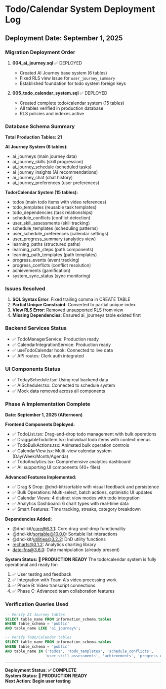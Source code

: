 # Todo/Calendar System Deployment Log

## Deployment Date: September 1, 2025

### Migration Deployment Order
1. **004_ai_journey.sql** ✅ DEPLOYED
   - Created AI Journey base system (6 tables)
   - Fixed RLS view issue for `user_journey_summary`
   - Established foundation for todo system foreign keys

2. **005_todo_calendar_system.sql** ✅ DEPLOYED  
   - Created complete todo/calendar system (15 tables)
   - All tables verified in production database
   - RLS policies and indexes active

### Database Schema Summary
**Total Production Tables: 21**

**AI Journey System (6 tables):**
- ai_journeys (main journey data)
- ai_journey_skills (skill progression)
- ai_journey_schedule (scheduled tasks)
- ai_journey_insights (AI recommendations)
- ai_journey_chat (chat history)
- ai_journey_preferences (user preferences)

**Todo/Calendar System (15 tables):**
- todos (main todo items with video references)
- todo_templates (reusable task templates)
- todo_dependencies (task relationships)
- schedule_conflicts (conflict detection)
- user_skill_assessments (skill tracking)
- schedule_templates (scheduling patterns)
- user_schedule_preferences (calendar settings)
- user_progress_summary (analytics view)
- learning_paths (structured paths)
- learning_path_steps (path components)
- learning_path_templates (path templates)
- progress_events (event tracking)
- progress_conflicts (conflict resolution)
- achievements (gamification)
- system_sync_status (sync monitoring)

### Issues Resolved
1. **SQL Syntax Error**: Fixed trailing comma in CREATE TABLE
2. **Partial Unique Constraint**: Converted to partial unique index
3. **View RLS Error**: Removed unsupported RLS from view
4. **Missing Dependencies**: Ensured ai_journeys table existed first

### Backend Services Status
- ✅ TodoManagerService: Production ready
- ✅ CalendarIntegrationService: Production ready
- ✅ useTodoCalendar hook: Connected to live data
- ✅ API routes: Clerk auth integrated

### UI Components Status
- ✅ TodaySchedule.tsx: Using real backend data
- ✅ AIScheduler.tsx: Connected to schedule system
- ✅ Mock data removed across all components

### Phase A Implementation Complete
**Date: September 1, 2025 (Afternoon)**

**Frontend Components Deployed:**
- ✅ TodoList.tsx: Drag-and-drop todo management with bulk operations
- ✅ DraggableTodoItem.tsx: Individual todo items with context menus
- ✅ TodoBulkActions.tsx: Animated bulk operation controls
- ✅ CalendarView.tsx: Multi-view calendar system (Day/Week/Month/Agenda)
- ✅ TodoAnalytics.tsx: Comprehensive analytics dashboard
- ✅ All supporting UI components (40+ files)

**Advanced Features Implemented:**
- ✅ Drag & Drop: @dnd-kit/sortable with visual feedback and persistence
- ✅ Bulk Operations: Multi-select, batch actions, optimistic UI updates
- ✅ Calendar Views: 4 distinct view modes with todo integration
- ✅ Analytics Dashboard: 6 chart types with real-time data
- ✅ Smart Features: Time tracking, streaks, category breakdown

**Dependencies Added:**
- @dnd-kit/core@6.3.1: Core drag-and-drop functionality
- @dnd-kit/sortable@10.0.0: Sortable list interactions
- @dnd-kit/utilities@3.2.2: DnD utility functions
- recharts@3.1.2: Analytics charting library
- date-fns@3.6.0: Date manipulation (already present)

**System Status: 🚀 PRODUCTION READY**
The todo/calendar system is fully operational and ready for:
1. ✅ User testing and feedback
2. ✅ Integration with Team A's video processing work
3. ✅ Phase B: Video transcript connections
4. ✅ Phase C: Advanced team collaboration features

### Verification Queries Used
```sql
-- Verify AI Journey tables
SELECT table_name FROM information_schema.tables 
WHERE table_schema = 'public' 
AND table_name LIKE 'ai_journey%';

-- Verify Todo/Calendar tables  
SELECT table_name FROM information_schema.tables 
WHERE table_schema = 'public' 
AND table_name IN ('todos', 'todo_templates', 'schedule_conflicts', 
                  'user_skill_assessments', 'achievements', 'progress_events');
```

---
**Deployment Status: ✅ COMPLETE**  
**System Status: 🚀 PRODUCTION READY**  
**Next Action: Begin user testing**